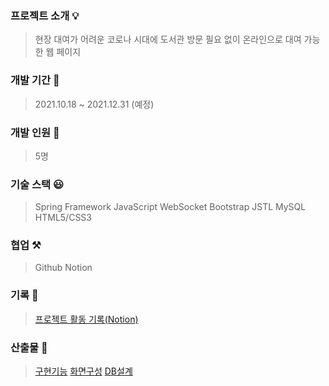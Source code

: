 
### 프로젝트 소개 💡
> 현장 대여가 어려운 코로나 시대에 도서관 방문 필요 없이 온라인으로 대여 가능한 웹 페이지

### 개발 기간 📆
> 2021.10.18 ~ 2021.12.31 (예정)

### 개발 인원 👥
> 5명

### 기술 스택 😃
> Spring Framework
> JavaScript
> WebSocket
> Bootstrap
> JSTL
> MySQL
> HTML5/CSS3

### 협업 ⚒
> Github
> Notion

### 기록 📝
> [프로젝트 활동 기록(Notion)](https://extreme-cobbler-417.notion.site/MarkBook_Project-d963bc9053f3464390a26f132f433adb)

### 산출물 🔎
> [구현기능]()
> [화면구성]()
> [DB설계]()
